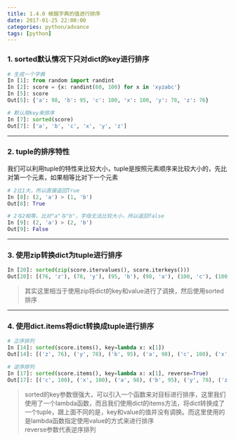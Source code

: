 ```yaml
---
title: 1.4.0 根据字典的值进行排序
date: 2017-01-25 22:00:00
categories: python/advance
tags: [python]
---
```


### 1. sorted默认情况下只对dict的key进行排序
``` python
# 生成一个字典
In [1]: from random import randint
In [2]: score = {x: randint(60, 100) for x in 'xyzabc'}
In [5]: score
Out[5]: {'a': 98, 'b': 95, 'c': 100, 'x': 100, 'y': 78, 'z': 76}

# 默认用key来排序
In [7]: sorted(score)
Out[7]: ['a', 'b', 'c', 'x', 'y', 'z']
```

---

### 2. tuple的排序特性
我们可以利用tuple的特性来比较大小，tuple是按照元素顺序来比较大小的，先比对第一个元素，如果相等比对下一个元素
``` python
# 2比1大，所以直接返回True
In [8]: (2, 'a') > (1, 'b')
Out[8]: True

# 2与2相等，比对"a"与"b"，字母无法比较大小，所以返回false
In [9]: (2, 'a') > (2, 'b')
Out[9]: False
```

---

### 3. 使用zip转换dict为tuple进行排序
``` python
In [20]: sorted(zip(score.itervalues(), score.iterkeys()))
Out[20]: [(76, 'z'), (78, 'y'), (95, 'b'), (98, 'a'), (100, 'c'), (100, 'x')]
```
> 其实这里相当于使用zip将dict的key和value进行了调换，然后使用sorted排序

---

### 4. 使用dict.items将dict转换成tuple进行排序
``` python
# 正序排列
In [14]: sorted(score.items(), key=lambda x: x[1])
Out[14]: [('z', 76), ('y', 78), ('b', 95), ('a', 98), ('c', 100), ('x', 100)]

# 逆序排列
In [17]: sorted(score.items(), key=lambda x: x[1], reverse=True)
Out[17]: [('c', 100), ('x', 100), ('a', 98), ('b', 95), ('y', 78), ('z', 76)]
```
> sorted的key参数很强大，可以引入一个函数来对目标进行排序，这里我们使用了一个lambda函数，而且我们使用dict的items方法，将dict转换成了一个tuple，跟上面不同的是，key和value的值并没有调换。而这里使用的是lambda函数指定使用value的方式来进行排序  
reverse参数代表逆序排列
